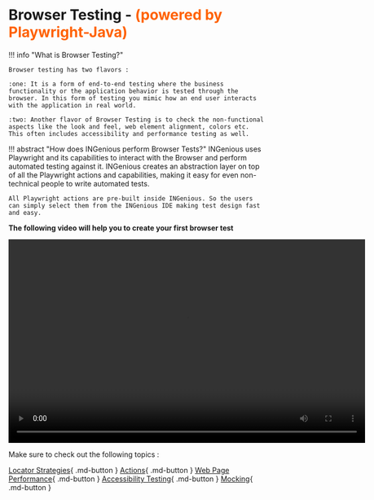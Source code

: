 # **Browser Testing** - <span style="color:#FF6200">(powered by Playwright-Java)</span>  


!!! info "What is Browser Testing?"

    Browser testing has two flavors :

    :one: It is a form of end-to-end testing where the business functionality or the application behavior is tested through the browser. In this form of testing you mimic how an end user interacts with the application in real world.

    :two: Another flavor of Browser Testing is to check the non-functional aspects like the look and feel, web element alignment, colors etc. This often includes accessibility and performance testing as well.


!!! abstract "How does INGenious perform Browser Tests?"
    INGenious uses Playwright and its capabilities to interact with the Browser and perform automated testing against it. INGenious creates an abstraction layer on top of all the Playwright actions and capabilities, making it easy for even non-technical people to write automated tests.

    All Playwright actions are pre-built inside INGenious. So the users can simply select them from the INGenious IDE making test design fast and easy.

**The following video will help you to create your first browser test**

<video width="700" height="400"  controls>
  <source src="../videos/CreateYourFirstScipt.mp4" type="video/mp4">
</video>

Make sure to check out the following topics :

[Locator Strategies](playwrightlocatorstrategy.md){ .md-button } 
[Actions](../playwrightActions/browser.md){ .md-button } 
[Web Page Performance](../webpageperformance.md){ .md-button }
[Accessibility Testing](../accessibility.md){ .md-button }
[Mocking](playwrightmocking.md){ .md-button } 